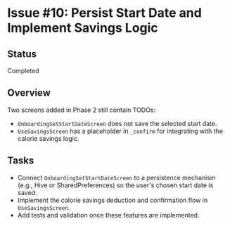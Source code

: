 # Issue #10: Persist Start Date and Implement Savings Logic

## Status
Completed

## Overview
Two screens added in Phase 2 still contain TODOs:
- `OnboardingSetStartDateScreen` does not save the selected start date.
- `UseSavingsScreen` has a placeholder in `_confirm` for integrating with
the calorie savings logic.

## Tasks
- Connect `OnboardingSetStartDateScreen` to a persistence mechanism
  (e.g., Hive or SharedPreferences) so the user's chosen start date is saved.
- Implement the calorie savings deduction and confirmation flow in
  `UseSavingsScreen`.
- Add tests and validation once these features are implemented.
